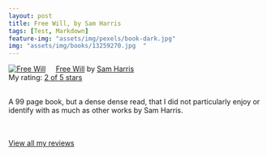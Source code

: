 ```yaml
---
layout: post
title: Free Will, by Sam Harris             
tags: [Test, Markdown]
feature-img: "assets/img/pexels/book-dark.jpg"             
img: "assets/img/books/13259270.jpg  "
---
```

             
<a href= "https://www.goodreads.com/book/show/13259270-free-will" style= "float: left; padding-right: 20px"><img border="0" alt= "Free Will" src= "https://images.gr-assets.com/books/1532072045m/13259270.jpg" /></a><a href="https://www.goodreads.com/book/show/13259270-free-will">Free Will</a> by <a href="https://www.goodreads.com/author/show/16593.Sam_Harris">Sam Harris</a><br/> My rating: <a href="https://www.goodreads.com/review/show/1938068136"> 2 of 5 stars</a><br /><br />


A 99 page book, but a dense dense read, that I did not particularly enjoy or identify with as much as other works by Sam Harris.

<br/><br/><a href="https://www.goodreads.com/review/list/16616412-nandita-damaraju">View all my reviews</a>